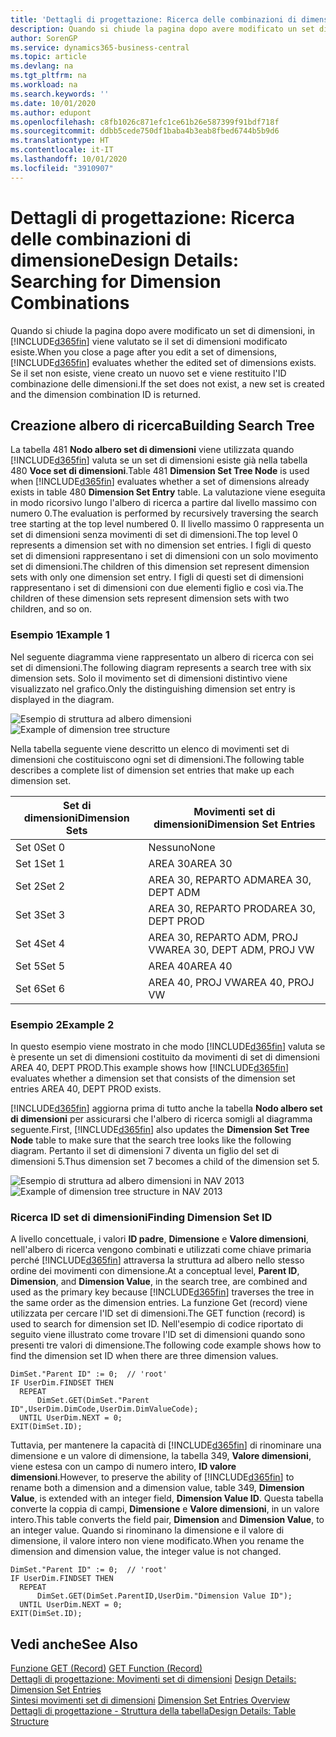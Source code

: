 ```yaml
---
title: 'Dettagli di progettazione: Ricerca delle combinazioni di dimensione | Microsoft Docs'
description: Quando si chiude la pagina dopo avere modificato un set di dimensioni, in Business Central viene valutato se il set di dimensioni modificato esiste. Se il set non esiste, viene creato un nuovo set e viene restituito l'ID combinazione delle dimensioni.
author: SorenGP
ms.service: dynamics365-business-central
ms.topic: article
ms.devlang: na
ms.tgt_pltfrm: na
ms.workload: na
ms.search.keywords: ''
ms.date: 10/01/2020
ms.author: edupont
ms.openlocfilehash: c8fb1026c871efc1ce61b26e587399f91bdf718f
ms.sourcegitcommit: ddbb5cede750df1baba4b3eab8fbed6744b5b9d6
ms.translationtype: HT
ms.contentlocale: it-IT
ms.lasthandoff: 10/01/2020
ms.locfileid: "3910907"
---
```

# <a name="design-details-searching-for-dimension-combinations"></a><span data-ttu-id="893dd-104">Dettagli di progettazione: Ricerca delle combinazioni di dimensione</span><span class="sxs-lookup"><span data-stu-id="893dd-104">Design Details: Searching for Dimension Combinations</span></span>
<span data-ttu-id="893dd-105">Quando si chiude la pagina dopo avere modificato un set di dimensioni, in [!INCLUDE[d365fin](includes/d365fin_md.md)] viene valutato se il set di dimensioni modificato esiste.</span><span class="sxs-lookup"><span data-stu-id="893dd-105">When you close a page after you edit a set of dimensions, [!INCLUDE[d365fin](includes/d365fin_md.md)] evaluates whether the edited set of dimensions exists.</span></span> <span data-ttu-id="893dd-106">Se il set non esiste, viene creato un nuovo set e viene restituito l'ID combinazione delle dimensioni.</span><span class="sxs-lookup"><span data-stu-id="893dd-106">If the set does not exist, a new set is created and the dimension combination ID is returned.</span></span>  

## <a name="building-search-tree"></a><span data-ttu-id="893dd-107">Creazione albero di ricerca</span><span class="sxs-lookup"><span data-stu-id="893dd-107">Building Search Tree</span></span>  
 <span data-ttu-id="893dd-108">La tabella 481 **Nodo albero set di dimensioni** viene utilizzata quando [!INCLUDE[d365fin](includes/d365fin_md.md)] valuta se un set di dimensioni esiste già nella tabella 480 **Voce set di dimensioni**.</span><span class="sxs-lookup"><span data-stu-id="893dd-108">Table 481 **Dimension Set Tree Node** is used when [!INCLUDE[d365fin](includes/d365fin_md.md)] evaluates whether a set of dimensions already exists in table 480 **Dimension Set Entry** table.</span></span> <span data-ttu-id="893dd-109">La valutazione viene eseguita in modo ricorsivo lungo l'albero di ricerca a partire dal livello massimo con numero 0.</span><span class="sxs-lookup"><span data-stu-id="893dd-109">The evaluation is performed by recursively traversing the search tree starting at the top level numbered 0.</span></span> <span data-ttu-id="893dd-110">Il livello massimo 0 rappresenta un set di dimensioni senza movimenti di set di dimensioni.</span><span class="sxs-lookup"><span data-stu-id="893dd-110">The top level 0 represents a dimension set with no dimension set entries.</span></span> <span data-ttu-id="893dd-111">I figli di questo set di dimensioni rappresentano i set di dimensioni con un solo movimento set di dimensioni.</span><span class="sxs-lookup"><span data-stu-id="893dd-111">The children of this dimension set represent dimension sets with only one dimension set entry.</span></span> <span data-ttu-id="893dd-112">I figli di questi set di dimensioni rappresentano i set di dimensioni con due elementi figlio e così via.</span><span class="sxs-lookup"><span data-stu-id="893dd-112">The children of these dimension sets represent dimension sets with two children, and so on.</span></span>  

### <a name="example-1"></a><span data-ttu-id="893dd-113">Esempio 1</span><span class="sxs-lookup"><span data-stu-id="893dd-113">Example 1</span></span>  
 <span data-ttu-id="893dd-114">Nel seguente diagramma viene rappresentato un albero di ricerca con sei set di dimensioni.</span><span class="sxs-lookup"><span data-stu-id="893dd-114">The following diagram represents a search tree with six dimension sets.</span></span> <span data-ttu-id="893dd-115">Solo il movimento set di dimensioni distintivo viene visualizzato nel grafico.</span><span class="sxs-lookup"><span data-stu-id="893dd-115">Only the distinguishing dimension set entry is displayed in the diagram.</span></span>  

 <span data-ttu-id="893dd-116">![Esempio di struttura ad albero dimensioni](media/nav2013_dimension_tree.png "Esempio di struttura ad albero dimensioni")</span><span class="sxs-lookup"><span data-stu-id="893dd-116">![Example of dimension tree structure](media/nav2013_dimension_tree.png "Example of dimension tree structure")</span></span>  

 <span data-ttu-id="893dd-117">Nella tabella seguente viene descritto un elenco di movimenti set di dimensioni che costituiscono ogni set di dimensioni.</span><span class="sxs-lookup"><span data-stu-id="893dd-117">The following table describes a complete list of dimension set entries that make up each dimension set.</span></span>  

|<span data-ttu-id="893dd-118">Set di dimensioni</span><span class="sxs-lookup"><span data-stu-id="893dd-118">Dimension Sets</span></span>|<span data-ttu-id="893dd-119">Movimenti set di dimensioni</span><span class="sxs-lookup"><span data-stu-id="893dd-119">Dimension Set Entries</span></span>|  
|--------------------|---------------------------|  
|<span data-ttu-id="893dd-120">Set 0</span><span class="sxs-lookup"><span data-stu-id="893dd-120">Set 0</span></span>|<span data-ttu-id="893dd-121">Nessuno</span><span class="sxs-lookup"><span data-stu-id="893dd-121">None</span></span>|  
|<span data-ttu-id="893dd-122">Set 1</span><span class="sxs-lookup"><span data-stu-id="893dd-122">Set 1</span></span>|<span data-ttu-id="893dd-123">AREA 30</span><span class="sxs-lookup"><span data-stu-id="893dd-123">AREA 30</span></span>|  
|<span data-ttu-id="893dd-124">Set 2</span><span class="sxs-lookup"><span data-stu-id="893dd-124">Set 2</span></span>|<span data-ttu-id="893dd-125">AREA 30, REPARTO ADM</span><span class="sxs-lookup"><span data-stu-id="893dd-125">AREA 30, DEPT ADM</span></span>|  
|<span data-ttu-id="893dd-126">Set 3</span><span class="sxs-lookup"><span data-stu-id="893dd-126">Set 3</span></span>|<span data-ttu-id="893dd-127">AREA 30, REPARTO PROD</span><span class="sxs-lookup"><span data-stu-id="893dd-127">AREA 30, DEPT PROD</span></span>|  
|<span data-ttu-id="893dd-128">Set 4</span><span class="sxs-lookup"><span data-stu-id="893dd-128">Set 4</span></span>|<span data-ttu-id="893dd-129">AREA 30, REPARTO ADM, PROJ VW</span><span class="sxs-lookup"><span data-stu-id="893dd-129">AREA 30, DEPT ADM, PROJ VW</span></span>|  
|<span data-ttu-id="893dd-130">Set 5</span><span class="sxs-lookup"><span data-stu-id="893dd-130">Set 5</span></span>|<span data-ttu-id="893dd-131">AREA 40</span><span class="sxs-lookup"><span data-stu-id="893dd-131">AREA 40</span></span>|  
|<span data-ttu-id="893dd-132">Set 6</span><span class="sxs-lookup"><span data-stu-id="893dd-132">Set 6</span></span>|<span data-ttu-id="893dd-133">AREA 40, PROJ VW</span><span class="sxs-lookup"><span data-stu-id="893dd-133">AREA 40, PROJ VW</span></span>|  

### <a name="example-2"></a><span data-ttu-id="893dd-134">Esempio 2</span><span class="sxs-lookup"><span data-stu-id="893dd-134">Example 2</span></span>  
 <span data-ttu-id="893dd-135">In questo esempio viene mostrato in che modo [!INCLUDE[d365fin](includes/d365fin_md.md)] valuta se è presente un set di dimensioni costituito da movimenti di set di dimensioni AREA 40, DEPT PROD.</span><span class="sxs-lookup"><span data-stu-id="893dd-135">This example shows how [!INCLUDE[d365fin](includes/d365fin_md.md)] evaluates whether a dimension set that consists of the dimension set entries AREA 40, DEPT PROD exists.</span></span>  

 <span data-ttu-id="893dd-136">[!INCLUDE[d365fin](includes/d365fin_md.md)] aggiorna prima di tutto anche la tabella **Nodo albero set di dimensioni** per assicurarsi che l'albero di ricerca somigli al diagramma seguente.</span><span class="sxs-lookup"><span data-stu-id="893dd-136">First, [!INCLUDE[d365fin](includes/d365fin_md.md)] also updates the **Dimension Set Tree Node** table to make sure that the search tree looks like the following diagram.</span></span> <span data-ttu-id="893dd-137">Pertanto il set di dimensioni 7 diventa un figlio del set di dimensioni 5.</span><span class="sxs-lookup"><span data-stu-id="893dd-137">Thus dimension set 7 becomes a child of the dimension set 5.</span></span>  

 <span data-ttu-id="893dd-138">![Esempio di struttura ad albero dimensioni in NAV 2013](media/nav2013_dimension_tree_example2.png "Esempio di struttura ad albero dimensioni in NAV 2013")</span><span class="sxs-lookup"><span data-stu-id="893dd-138">![Example of dimension tree structure in NAV 2013](media/nav2013_dimension_tree_example2.png "Example of dimension tree structure in NAV 2013")</span></span>  

### <a name="finding-dimension-set-id"></a><span data-ttu-id="893dd-139">Ricerca ID set di dimensioni</span><span class="sxs-lookup"><span data-stu-id="893dd-139">Finding Dimension Set ID</span></span>  
 <span data-ttu-id="893dd-140">A livello concettuale, i valori **ID padre**, **Dimensione** e **Valore dimensioni**, nell'albero di ricerca vengono combinati e utilizzati come chiave primaria perché [!INCLUDE[d365fin](includes/d365fin_md.md)] attraversa la struttura ad albero nello stesso ordine dei movimenti con dimensione.</span><span class="sxs-lookup"><span data-stu-id="893dd-140">At a conceptual level, **Parent ID**, **Dimension**, and **Dimension Value**, in the search tree, are combined and used as the primary key because [!INCLUDE[d365fin](includes/d365fin_md.md)] traverses the tree in the same order as the dimension entries.</span></span> <span data-ttu-id="893dd-141">La funzione Get (record) viene utilizzata per cercare l'ID set di dimensioni.</span><span class="sxs-lookup"><span data-stu-id="893dd-141">The GET function (record) is used to search for dimension set ID.</span></span> <span data-ttu-id="893dd-142">Nell'esempio di codice riportato di seguito viene illustrato come trovare l'ID set di dimensioni quando sono presenti tre valori di dimensione.</span><span class="sxs-lookup"><span data-stu-id="893dd-142">The following code example shows how to find the dimension set ID when there are three dimension values.</span></span>  

```  
DimSet."Parent ID" := 0;  // 'root'  
IF UserDim.FINDSET THEN  
  REPEAT  
      DimSet.GET(DimSet."Parent ID",UserDim.DimCode,UserDim.DimValueCode);  
  UNTIL UserDim.NEXT = 0;  
EXIT(DimSet.ID);  

```  

<span data-ttu-id="893dd-143">Tuttavia, per mantenere la capacità di [!INCLUDE[d365fin](includes/d365fin_md.md)] di rinominare una dimensione e un valore di dimensione, la tabella 349, **Valore dimensioni**, viene estesa con un campo di numero intero, **ID valore dimensioni**.</span><span class="sxs-lookup"><span data-stu-id="893dd-143">However, to preserve the ability of [!INCLUDE[d365fin](includes/d365fin_md.md)] to rename both a dimension and a dimension value, table 349, **Dimension Value**, is extended with an integer field, **Dimension Value ID**.</span></span> <span data-ttu-id="893dd-144">Questa tabella converte la coppia di campi, **Dimensione** e **Valore dimensioni**, in un valore intero.</span><span class="sxs-lookup"><span data-stu-id="893dd-144">This table converts the field pair, **Dimension** and **Dimension Value**, to an integer value.</span></span> <span data-ttu-id="893dd-145">Quando si rinominano la dimensione e il valore di dimensione, il valore intero non viene modificato.</span><span class="sxs-lookup"><span data-stu-id="893dd-145">When you rename the dimension and dimension value, the integer value is not changed.</span></span>  

```  
DimSet."Parent ID" := 0;  // 'root'  
IF UserDim.FINDSET THEN  
  REPEAT  
      DimSet.GET(DimSet.ParentID,UserDim."Dimension Value ID");  
  UNTIL UserDim.NEXT = 0;  
EXIT(DimSet.ID);  

```  

## <a name="see-also"></a><span data-ttu-id="893dd-146">Vedi anche</span><span class="sxs-lookup"><span data-stu-id="893dd-146">See Also</span></span>  
 <span data-ttu-id="893dd-147">[Funzione GET (Record)](/dynamics-nav/GET-Function--Record-)  </span><span class="sxs-lookup"><span data-stu-id="893dd-147">[GET Function (Record)](/dynamics-nav/GET-Function--Record-)  </span></span>  
 <span data-ttu-id="893dd-148">[Dettagli di progettazione: Movimenti set di dimensioni](design-details-dimension-set-entries.md) </span><span class="sxs-lookup"><span data-stu-id="893dd-148">[Design Details: Dimension Set Entries](design-details-dimension-set-entries.md) </span></span>  
 <span data-ttu-id="893dd-149">[Sintesi movimenti set di dimensioni](design-details-dimension-set-entries-overview.md) </span><span class="sxs-lookup"><span data-stu-id="893dd-149">[Dimension Set Entries Overview](design-details-dimension-set-entries-overview.md) </span></span>  
 [<span data-ttu-id="893dd-150">Dettagli di progettazione - Struttura della tabella</span><span class="sxs-lookup"><span data-stu-id="893dd-150">Design Details: Table Structure</span></span>](design-details-table-structure.md)   
 
